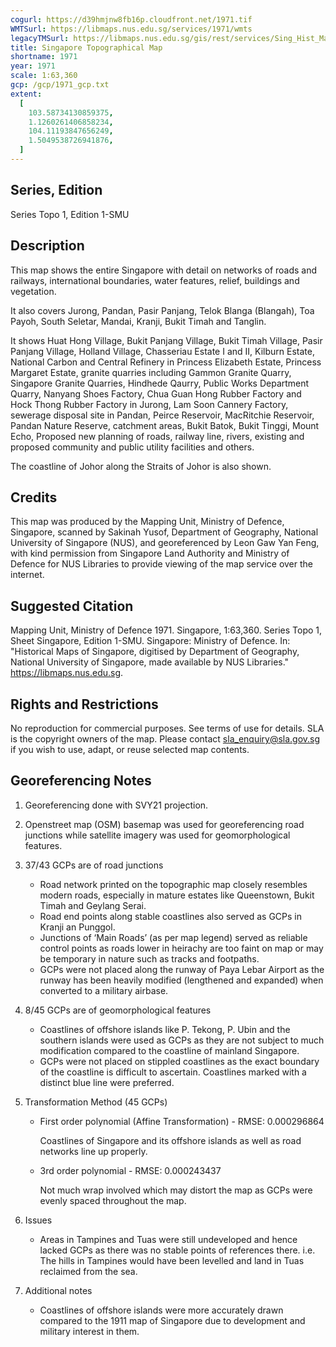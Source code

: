 ```yaml
---
cogurl: https://d39hmjnw8fb16p.cloudfront.net/1971.tif
WMTSurl: https://libmaps.nus.edu.sg/services/1971/wmts
legacyTMSurl: https://libmaps.nus.edu.sg/gis/rest/services/Sing_Hist_Maps/1971/MapServer/tile/{z}/{y}/{x}
title: Singapore Topographical Map
shortname: 1971
year: 1971
scale: 1:63,360
gcp: /gcp/1971_gcp.txt
extent:
  [
    103.58734130859375,
    1.1260261406858234,
    104.11193847656249,
    1.5049538726941876,
  ]
---
```


## Series, Edition

Series Topo 1, Edition 1-SMU

## Description

This map shows the entire Singapore with detail on networks of roads and railways, international boundaries, water features, relief, buildings and vegetation.

It also covers Jurong, Pandan, Pasir Panjang, Telok Blanga (Blangah), Toa Payoh, South Seletar, Mandai, Kranji, Bukit Timah and Tanglin.

It shows Huat Hong Village, Bukit Panjang Village, Bukit Timah Village, Pasir Panjang Village, Holland Village, Chasseriau Estate I and II, Kilburn Estate, National Carbon and Central Refinery in Princess Elizabeth Estate, Princess Margaret Estate, granite quarries including Gammon Granite Quarry, Singapore Granite Quarries, Hindhede Qaurry, Public Works Department Quarry, Nanyang Shoes Factory, Chua Guan Hong Rubber Factory and Hock Thong Rubber Factory in Jurong, Lam Soon Cannery Factory, sewerage disposal site in Pandan, Peirce Reservoir, MacRitchie Reservoir, Pandan Nature Reserve, catchment areas, Bukit Batok, Bukit Tinggi, Mount Echo, Proposed new planning of roads, railway line, rivers, existing and proposed community and public utility facilities and others.

The coastline of Johor along the Straits of Johor is also shown.

## Credits

This map was produced by the Mapping Unit, Ministry of Defence, Singapore, scanned by Sakinah Yusof, Department of Geography, National University of Singapore (NUS), and georeferenced by Leon Gaw Yan Feng, with kind permission from Singapore Land Authority and Ministry of Defence for NUS Libraries to provide viewing of the map service over the internet.

## Suggested Citation

Mapping Unit, Ministry of Defence 1971. Singapore, 1:63,360. Series Topo 1, Sheet Singapore, Edition 1-SMU. Singapore: Ministry of Defence. In: "Historical Maps of Singapore, digitised by Department of Geography, National University of Singapore, made available by NUS Libraries." https://libmaps.nus.edu.sg.

## Rights and Restrictions

No reproduction for commercial purposes. See terms of use for details. SLA is the copyright owners of the map. Please contact sla_enquiry@sla.gov.sg if you wish to use, adapt, or reuse selected map contents.

## Georeferencing Notes

1. Georeferencing done with SVY21 projection.

2. Openstreet map (OSM) basemap was used for georeferencing road junctions while satellite imagery was used for geomorphological features.

3. 37/43 GCPs are of road junctions

   - Road network printed on the topographic map closely resembles modern roads, especially in mature estates like Queenstown, Bukit Timah and Geylang Serai.
   - Road end points along stable coastlines also served as GCPs in Kranji an Punggol.
   - Junctions of ‘Main Roads’ (as per map legend) served as reliable control points as roads lower in heirachy are too faint on map or may be temporary in nature such as tracks and footpaths.
   - GCPs were not placed along the runway of Paya Lebar Airport as the runway has been heavily modified (lengthened and expanded) when converted to a military airbase.

4. 8/45 GCPs are of geomorphological features

   - Coastlines of offshore islands like P. Tekong, P. Ubin and the southern islands were used as GCPs as they are not subject to much modification compared to the coastline of mainland Singapore.
   - GCPs were not placed on stippled coastlines as the exact boundary of the coastline is difficult to ascertain. Coastlines marked with a distinct blue line were preferred.

5. Transformation Method (45 GCPs)

   - First order polynomial (Affine Transformation) - RMSE: 0.000296864

     Coastlines of Singapore and its offshore islands as well as road networks line up properly.

   - 3rd order polynomial - RMSE: 0.000243437

     Not much wrap involved which may distort the map as GCPs were evenly spaced throughout the map.

6. Issues

   - Areas in Tampines and Tuas were still undeveloped and hence lacked GCPs as there was no stable points of references there. i.e. The hills in Tampines would have been levelled and land in Tuas reclaimed from the sea.

7. Additional notes

   - Coastlines of offshore islands were more accurately drawn compared to the 1911 map of Singapore due to development and military interest in them.
